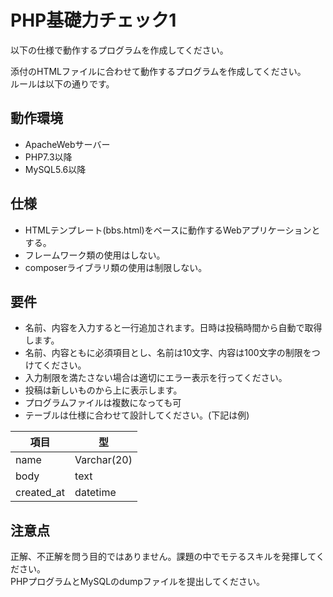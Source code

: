 # PHP基礎力チェック1

以下の仕様で動作するプログラムを作成してください。

添付のHTMLファイルに合わせて動作するプログラムを作成してください。  
ルールは以下の通りです。


## 動作環境
- ApacheWebサーバー
- PHP7.3以降
- MySQL5.6以降

## 仕様
- HTMLテンプレート(bbs.html)をベースに動作するWebアプリケーションとする。
- フレームワーク類の使用はしない。
- composerライブラリ類の使用は制限しない。

## 要件
- 名前、内容を入力すると一行追加されます。日時は投稿時間から自動で取得します。
- 名前、内容ともに必須項目とし、名前は10文字、内容は100文字の制限をつけてください。
- 入力制限を満たさない場合は適切にエラー表示を行ってください。
- 投稿は新しいものから上に表示します。
- プログラムファイルは複数になっても可
- テーブルは仕様に合わせて設計してください。(下記は例)

|  項目  |  型  |
| ---- | ---- |
|  name  |  Varchar(20)  |
|  body  |  text  |
|  created_at  |  datetime  |


## 注意点
正解、不正解を問う目的ではありません。課題の中でモテるスキルを発揮してください。  
PHPプログラムとMySQLのdumpファイルを提出してください。


